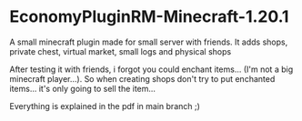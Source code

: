 # EconomyPluginRM-Minecraft-1.20.1
A small minecraft plugin made for small server with friends. It adds shops, private chest, virtual market, small logs and physical shops

After testing it with friends, i forgot you could enchant items... (I'm not a big minecraft player...). So when creating shops don't try to put enchanted items... it's only going to sell the item...

Everything is explained in the pdf in main branch ;)
